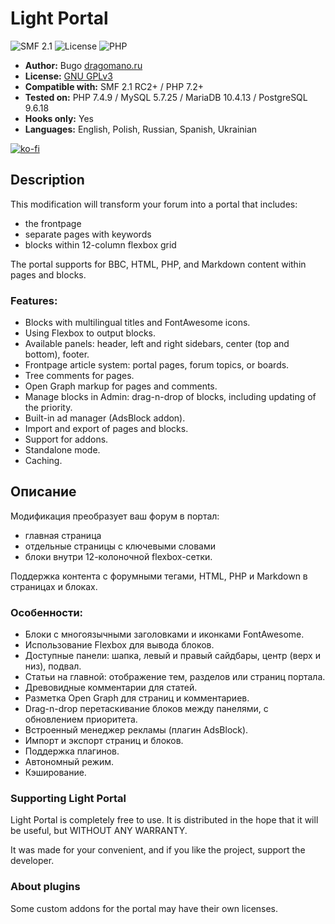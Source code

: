 # Light Portal
![SMF 2.1](https://img.shields.io/badge/SMF-2.1-ed6033.svg?style=flat)
![License](https://img.shields.io/github/license/dragomano/light-portal)
![PHP](https://img.shields.io/badge/PHP-^7.2-blue.svg?style=flat)

* **Author:** Bugo [dragomano.ru](https://dragomano.ru/mods/light-portal)
* **License:** [GNU GPLv3](https://github.com/dragomano/Light-Portal/blob/master/LICENSE)
* **Compatible with:** SMF 2.1 RC2+ / PHP 7.2+
* **Tested on:** PHP 7.4.9 / MySQL 5.7.25 / MariaDB 10.4.13 / PostgreSQL 9.6.18
* **Hooks only:** Yes
* **Languages:** English, Polish, Russian, Spanish, Ukrainian

[![ko-fi](https://www.ko-fi.com/img/githubbutton_sm.svg)](https://ko-fi.com/U7U41XD2G)

## Description
This modification will transform your forum into a portal that includes:
* the frontpage
* separate pages with keywords
* blocks within 12-column flexbox grid

The portal supports for BBC, HTML, PHP, and Markdown content within pages and blocks.

### Features:
* Blocks with multilingual titles and FontAwesome icons.
* Using Flexbox to output blocks.
* Available panels: header, left and right sidebars, center (top and bottom), footer.
* Frontpage article system: portal pages, forum topics, or boards.
* Tree comments for pages.
* Open Graph markup for pages and comments.
* Manage blocks in Admin: drag-n-drop of blocks, including updating of the priority.
* Built-in ad manager (AdsBlock addon).
* Import and export of pages and blocks.
* Support for addons.
* Standalone mode.
* Caching.

## Описание
Модификация преобразует ваш форум в портал:
* главная страница
* отдельные страницы с ключевыми словами
* блоки внутри 12-колоночной flexbox-сетки.

Поддержка контента с форумными тегами, HTML, PHP и Markdown в страницах и блоках.

### Особенности:
* Блоки с многоязычными заголовками и иконками FontAwesome.
* Использование Flexbox для вывода блоков.
* Доступные панели: шапка, левый и правый сайдбары, центр (верх и низ), подвал.
* Статьи на главной: отображение тем, разделов или страниц портала.
* Древовидные комментарии для статей.
* Разметка Open Graph для страниц и комментариев.
* Drag-n-drop перетаскивание блоков между панелями, с обновлением приоритета.
* Встроенный менеджер рекламы (плагин AdsBlock).
* Импорт и экспорт страниц и блоков.
* Поддержка плагинов.
* Автономный режим.
* Кэширование.

### Supporting Light Portal
Light Portal is completely free to use. It is distributed in the hope that it will be useful, but WITHOUT ANY WARRANTY.

It was made for your convenient, and if you like the project, support the developer.

### About plugins
Some custom addons for the portal may have their own licenses.